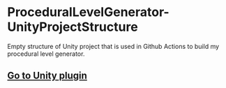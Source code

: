 # ProceduralLevelGenerator-UnityProjectStructure

Empty structure of Unity project that is used in Github Actions to build my procedural level generator.

## [Go to Unity plugin](https://github.com/OndrejNepozitek/ProceduralLevelGenerator-Unity)
